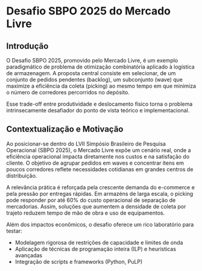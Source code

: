 # Desafio SBPO 2025 do Mercado Livre

## Introdução

O Desafio SBPO 2025, promovido pelo Mercado Livre, é um exemplo paradigmático de problema de otimização combinatória aplicado à logística de armazenagem. A proposta central consiste em selecionar, de um conjunto de pedidos pendentes (backlog), um subconjunto (wave) que maximize a eficiência da coleta (picking) ao mesmo tempo em que minimiza o número de corredores percorridos no depósito.

Esse trade-off entre produtividade e deslocamento físico torna o problema intrinsecamente desafiador do ponto de vista teórico e implementacional.

## Contextualização e Motivação

Ao posicionar-se dentro do LVII Simpósio Brasileiro de Pesquisa Operacional (SBPO 2025), o Mercado Livre expõe um cenário real, onde a eficiência operacional impacta diretamente nos custos e na satisfação do cliente. O objetivo de agrupar pedidos em waves e concentrar itens em poucos corredores reflete necessidades cotidianas em grandes centros de distribuição.

A relevância prática é reforçada pela crescente demanda do e-commerce e pela pressão por entregas rápidas. Em armazéns de larga escala, o picking pode responder por até 60% do custo operacional de separação de mercadorias. Assim, soluções que aumentem a densidade de coleta por trajeto reduzem tempo de mão de obra e uso de equipamentos.

Além dos impactos econômicos, o desafio oferece um rico laboratório para testar:

- Modelagem rigorosa de restrições de capacidade e limites de onda
- Aplicação de técnicas de programação inteira (ILP) e heurísticas avançadas
- Integração de scripts e frameworks (Python, PuLP)